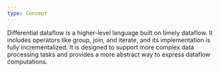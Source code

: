 ```yaml
---
type: Concept
---
```


Differential dataflow is a higher-level language built on timely dataflow. It includes operators like group, join, and iterate, and its implementation is fully incrementalized. It is designed to support more complex data processing tasks and provides a more abstract way to express dataflow computations.
